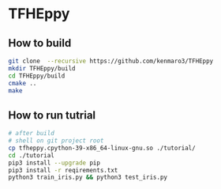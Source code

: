 # TFHEppy

## How to build

```sh
git clone  --recursive https://github.com/kenmaro3/TFHEppy
mkdir TFHEppy/build
cd TFHEppy/build
cmake ..
make
```

## How to run tutrial

```sh
# after build
# shell on git project root
cp tfheppy.cpython-39-x86_64-linux-gnu.so ./tutorial/
cd ./tutorial
pip3 install --upgrade pip
pip3 install -r reqirements.txt
python3 train_iris.py && python3 test_iris.py
```

